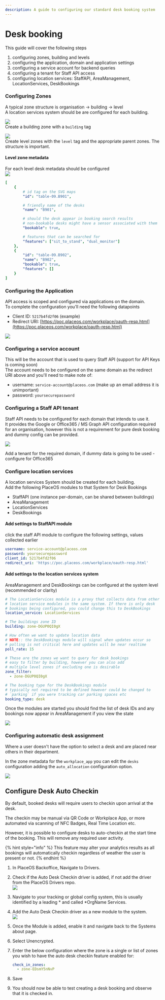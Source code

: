 ```yaml
---
description: A guide to configuring our standard desk booking system
---
```


# Desk booking

This guide will cover the following steps

1. configuring zones, building and levels
2. configuring the application, domain and application settings
3. configuring a service account for backend queries
4. configuring a tenant for Staff API access
5. configuring location services: StaffAPI, AreaManagement, LocationServices, DeskBookings

### Configuring Zones

A typical zone structure is organisation -> building -> level\
A location services system should be are configured for each building.

![](<../../.gitbook/assets/image (2) (1) (1).png>)\
Create a building zone with a `building` tag

![](<../../.gitbook/assets/image (3) (1) (1) (1).png>)\
Create level zones with the `level` tag and the appropriate parent zones. The structure is important.

#### Level zone metadata

For each level desk metadata should be configured\
![](<../../.gitbook/assets/image (1) (1) (1).png>)

```yaml
[
    {
        # id tag on the SVG maps
        "id": "table-09.B901",

        # friendly name of the desks
        "name": "B901",

        # should the desk appear in booking search results
        # non-bookable desks might have a sensor associated with them
        "bookable": true,

        # features that can be searched for
        "features": ["sit_to_stand", "dual_monitor"]
    },
    {
        "id": "table-09.B902",
        "name": "B902",
        "bookable": true,
        "features": []
    }
]
```

### Configuring the Application

API access is scoped and configured via applications on the domain.\
To complete the configuration you'll need the following datapoints

* Client ID: `5217b4fd2f06` (example)
* Redirect URI: [https://poc.placeos.com/workplace/oauth-resp.html](https://poc.placeos.com/workplace/oauth-resp.html)

![](<../../.gitbook/assets/image (6) (1) (1) (1) (1) (1) (1).png>)

### Configuring a service account

This will be the account that is used to query Staff API (support for API Keys is coming soon)\
The account needs to be configured on the same domain as the redirect URI above and you'll need to make note of:

* username: `service-account@placeos.com` (make up an email address it is unimportant)
* password: `yoursecurepassword`

### Configuring a Staff API tenant

Staff API needs to be configured for each domain that intends to use it.\
It provides the Google or Office365 / MS Graph API configuration required for an organisation, however this is not a requirement for pure desk booking and dummy config can be provided.

![](<../../.gitbook/assets/image (4) (1) (1) (1) (1).png>)

Add a tenant for the required domain, if dummy data is going to be used - configure for Office365

### Configure location services

A location services System should be created for each building.\
Add the following PlaceOS modules to that System for Desk Bookings

* StaffAPI (one instance per-domain, can be shared between buildings)
* AreaManagement
* LocationServices
* DeskBookings

#### Add settings to StaffAPI module

click the staff API module to configure the following settings, values collected earlier

```yaml
username: service-account@placeos.com
password: yoursecurepassword
client_id: 5217b4fd2f06
redirect_uri: 'https://poc.placeos.com/workplace/oauth-resp.html'

```

#### Add settings to the location services system

AreaManagement and DeskBookings can be configured at the system level (recommended or clarity)

```yaml
# The LocationServices module is a proxy that collects data from other
# location service modules in the same system. If there is only desk
# bookings being configured, you could change this to DeskBookings
location_service: LocationServices

# The buildings zone ID
building: zone-DGUP0QI0gX

# How often we want to update location data
# NOTE:: the DeskBookings module will signal when updates occur so
# polling is not critical here and updates will be near realtime
poll_rate: 15

# These are the zones we want to query for desk bookings
# easy to filter by building, however you can also add
# multiple level zones if excluding one is desirable
zone_filter:
  - zone-DGUP0QI0gX

# The booking type for the DeskBookings module
# typically not required to be defined however could be changed to
# `parking` if you were tracking car parking spaces etc
booking_type: desk
```

Once the modules are started you should find the list of desk IDs and any bookings now appear in AreaManagement if you view the state

![](<../../.gitbook/assets/image (1) (1) (1) (1).png>)

### Configuring automatic desk assignment

Where a user doesn't have the option to select a desk and are placed near others in their department.

In the zone metadata for the `workplace_app` you can edit the `desks` configuration adding the `auto_allocation` configuration option.

![](<../../.gitbook/assets/image (11) (1).png>)

## Configure Desk Auto Checkin

By default, booked desks will require users to checkin upon arrival at the desk.

The checkin may be manual via QR Code or Workplace App, or more automated via scanning of NFC Badges, Real Time Location etc.

However, it is possible to configure desks to auto-checkin at the start time of the booking. This will remove any required user activity.

{% hint style="info" %}
This feature may alter your analytics results as all bookings will automatically checkin regardless of weather the user is present or not.
{% endhint %}

1. In PlaceOS Backoffice, Navigate to Drivers.
2. Check if the Auto Desk Checkin driver is added, if not add the driver from the PlaceOS Drivers repo.\
   ![](<../../.gitbook/assets/image (1).png>)
3. Navigate to your tracking or global config system, this is usually identified by a leading \* and called \*OrgName Services.
4. Add the Auto Desk Checkin driver as a new module to the system.\
   ![](../../.gitbook/assets/image.png)
5. Once the Module is added, enable it and navigate back to the Systems about page.
6. Select Unencrypted.
7.  Enter the below configuration where the zone is a single or list of zones you wish to have the auto desk checkin feature enabled for:

    ```yaml
    check_in_zones:
      - zone-EDsmY5nNvP
    ```
8. Save
9. You should now be able to test creating a desk booking and observe that it is checked in.&#x20;
